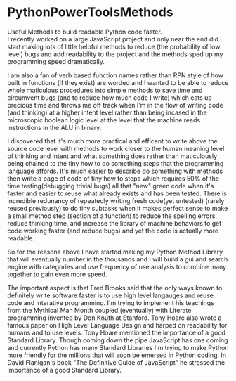 # PythonPowerToolsMethods
Useful Methods to build readable Python code faster.<br>
I recently worked on a large JavaScript project and only near the end did I start
making lots of little helpful methods to reduce (the probability of low level) bugs and add readability to the project
and the methods sped up my programming speed dramatically.

I am also a fan of verb based function names rather than RPN style of how built in functions
(if they exist) are worded and I wanted to be able to reduce whole maticulous procedures into simple methods to save
time and circumvent bugs (and to reduce how much code I write) which eats up precious time and throws me off track
when I'm in the flow of writing code (and thinking) at a higher intent level rather than being incased in the microscopic boolean logic level at the level that the machine reads instructions in the ALU in binary. 

I discovered that it's much more practical and efficent to write above the source code level with methods to
work closer to the human meaning level of thinking and intent and what something does rather than maticulously
being chained to the tiny how to do something steps that the programming language affords. It's much easier
to describe do something with methods then write a page of code of tiny how to steps which requires 50% of the time
testing(debugging trivial bugs) all that "new" green code when it's faster and easier to reuse what already exists and has been tested. There is incredible redunancy of repeatedly writing fresh code(yet untested)  (rarely reused previously) to do tiny subtasks when it makes perfect sense to make a small method step (section of a function) to reduce the spelling errors, reduce thinking time, and increase the library of machine behaviors to get code working faster (and reduce bugs) and yet the code is actually more readable. 


So for the reasons above I have started making my Python Method Library that will eventually
number in the thousands and I will build a gui and search engine with categories and use
frequency of use analysis to combine many together to gain even more speed.

The important aspect is that Fred Brooks said that the only ways known to definitely write software faster is
to use high level langauges and reuse code and interative programming. I'm trying to implement his teachings from
the Mythical Man Month coupled (eventually) with Literate programming invented by Don Knuth at Stanford. Tony Hoare
also wrote a famous paper on High Level Language Design and harped on readability for humans and to use levels.
Tony Hoare mentioned the importance of a good Standard Library. Though coming down the pipe JavaScript has one coming
and currently Python has many Standard Libraries I'm trying to make Python more friendly for the millions that will
soon be emersed in Python coding. In David Flanigan's book "The Definitive Guide of JavaScript" he stressed the 
importance of a good Standard Library.
